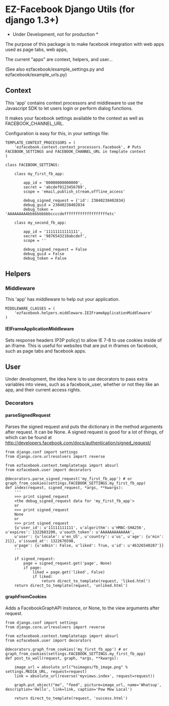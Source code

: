 # EZ-Facebook Django Utils (for django 1.3+)

* Under Development, not for production *


The purpose of this package is to make facebook integration with web apps used as page tabs, web apps, 


The current "apps" are context, helpers, and user...

(See also ezfacebook/example_settings.py and ezfacebook/example_urls.py)


## Context

This 'app' contains context processors and middleware to use the Javascript SDK to let users login or perform dialog functions.

It makes your facebook settings available to the context as well as FACEBOOK_CHANNEL_URL.

Configuration is easy for this, in your settings file:

	TEMPLATE_CONTEXT_PROCESSORS = (
		'ezfacebook.context.context_processors.facebook', # Puts FACEBOOK_SETTINGS and FACEBOOK_CHANNEL_URL in template context
	)
	
	class FACEBOOK_SETTINGS:
	
	    class my_first_fb_app:
	    
	        app_id = '00000000000000',
	        secret = 'abcdef0123456789',
	        scope = 'email,publish_stream,offline_access'
	        
	        debug_signed_request = {'id': 23840238402834}
	        debug_guid = 23840238402834
	        debug_token = 'AAAAAAAAAbbbbbbbbbbccccdefffffffffffffffffffetc'
	        
	    class my_second_fb_app:
	    
	        app_id = '11111111111111',
	        secret = '9876543210abcdef',
	        scope = ''
	        
	        debug_signed_request = False
	        debug_guid = False
	        debug_token = False
	
## Helpers
	
### Middleware

This 'app' has middleware to help out your application.

	MIDDLEWARE_CLASSES = (
		'ezfacebook.helpers.middleware.IEIFrameApplicationMiddleware'
	)

#### IEIFrameApplicationMiddleware

Sets response headers (P3P policy) to allow IE 7-8 to use cookies inside of an iframe.
This is useful for websites that are put in iframes on facebook, such as page tabs and facebook apps.

## User

Under development, the idea here is to use decorators to pass extra variables into views, such as a facebook_user, whether or not they like an app, and their current access rights.

### Decorators

#### parseSignedRequest

Parses the signed request and puts the dictionary in the method arguments after request.
It can be None.
A signed request is good for a lot of things, of which can be found at http://developers.facebook.com/docs/authentication/signed_request/

	from django.conf import settings
    from django.core.urlresolvers import reverse
    
    from ezfacebook.context.templatetags import absurl
    from ezfacebook.user import decorators

    @decorators.parse_signed_request('my_first_fb_app') # or graph_from_cookies(settings.FACEBOOK_SETTINGS.my_first_fb_app)
    def index(request, signed_request, *args, **kwargs):
        '''
        >>> print signed_request
        <the debug_signed_request data for 'my_first_fb_app'>
        or
        >>> print signed_request
        None
        or
        >>> print signed_request
        {u'user_id': u'11111111111', u'algorithm': u'HMAC-SHA256', u'expires': 1322683200, u'oauth_token': u'AAAAAAAAAAAAA', 
        u'user': {u'locale': u'en_US', u'country': u'us', u'age': {u'min': 21}}, u'issued_at': 1322676598, 
        u'page': {u'admin': False, u'liked': True, u'id': u'46326540287'}}
        '''
    
        if signed_request:
            page = signed_request.get('page', None)
            if page:
                liked = page.get('liked', False)
                if liked:
                    return direct_to_template(request, 'liked.html')
        return direct_to_template(request, 'unliked.html')
			
#### graphFromCookies

Adds a FacebookGraphAPI instance, or None, to the view arguments after request.

	from django.conf import settings
    from django.core.urlresolvers import reverse
    
    from ezfacebook.context.templatetags import absurl
    from ezfacebook.user import decorators

    @decorators.graph_from_cookies('my_first_fb_app') # or graph_from_cookies(settings.FACEBOOK_SETTINGS.my_first_fb_app)
    def post_to_wall(request, graph, *args, **kwargs):
        
        image_url = absolute_url("%simages/fb_image.png" % settings.MEDIA_URL, request=request)
        link = absolute_url(reverse('myviews.index', request=request))
        
        graph.put_object("me", "feed", picture=image_url, name='Whatsup', description='Hello', link=link, caption='Pow Mow Local')
        
        return direct_to_template(request, 'success.html')

			
		